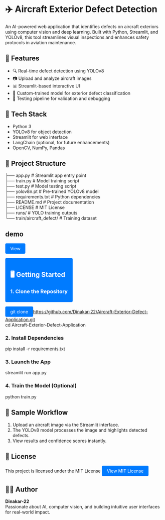 # ✈️ Aircraft Exterior Defect Detection

An AI-powered web application that identifies defects on aircraft exteriors using computer vision and deep learning. Built with Python, Streamlit, and YOLOv8, this tool streamlines visual inspections and enhances safety protocols in aviation maintenance.

## 🚀 Features

- 🔍 Real-time defect detection using YOLOv8
- 📷 Upload and analyze aircraft images
- 📊 Streamlit-based interactive UI
- 🧠 Custom-trained model for exterior defect classification
- 🧪 Testing pipeline for validation and debugging

## 🧰 Tech Stack

- Python 3
- YOLOv8 for object detection
- Streamlit for web interface
- LangChain (optional, for future enhancements)
- OpenCV, NumPy, Pandas

## 📁 Project Structure

├── app.py                   # Streamlit app entry point  
├── train.py                 # Model training script  
├── test.py                  # Model testing script  
├── yolov8n.pt               # Pre-trained YOLOv8 model  
├── requirements.txt         # Python dependencies  
├── README.md                # Project documentation  
├── LICENSE                  # MIT License  
├── runs/                    # YOLO training outputs  
└── train/aircraft_defect/   # Training dataset  

## demo 

<a href="https://aircraft-exterior-defect-detection.streamlit.app/" style="display:inline-block;padding:8px 16px;background-color:#007bff;color:#fff;border-radius:4px;text-decoration:none;">View 

## 🖥️ Getting Started

### 1. Clone the Repository

git clone https://github.com/Dinakar-22/Aircraft-Exterior-Defect-Application.git  
cd Aircraft-Exterior-Defect-Application

### 2. Install Dependencies

pip install -r requirements.txt

### 3. Launch the App

streamlit run app.py

### 4. Train the Model (Optional)

python train.py

## 📸 Sample Workflow

1. Upload an aircraft image via the Streamlit interface.  
2. The YOLOv8 model processes the image and highlights detected defects.  
3. View results and confidence scores instantly.

## 📜 License

This project is licensed under the MIT License <a href="https://github.com/Dinakar-22/Aircraft-Exterior-Defect-Application/tree/main?tab=MIT-1-ov-file" style="display:inline-block;padding:8px 16px;background-color:#007bff;color:#fff;border-radius:4px;text-decoration:none;">View MIT License</a>


## 👨‍💻 Author

**Dinakar-22**  
Passionate about AI, computer vision, and building intuitive user interfaces for real-world impact.

